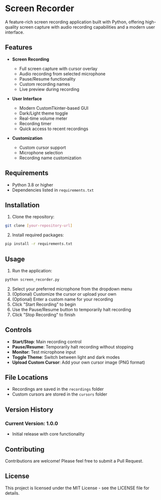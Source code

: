 # Screen Recorder

A feature-rich screen recording application built with Python, offering high-quality screen capture with audio recording capabilities and a modern user interface.

## Features

- **Screen Recording**
  - Full screen capture with cursor overlay
  - Audio recording from selected microphone
  - Pause/Resume functionality
  - Custom recording names
  - Live preview during recording

- **User Interface**
  - Modern CustomTkinter-based GUI
  - Dark/Light theme toggle
  - Real-time volume meter
  - Recording timer
  - Quick access to recent recordings

- **Customization**
  - Custom cursor support
  - Microphone selection
  - Recording name customization

## Requirements

- Python 3.8 or higher
- Dependencies listed in `requirements.txt`

## Installation

1. Clone the repository:
```bash
git clone [your-repository-url]
```

2. Install required packages:
```bash
pip install -r requirements.txt
```

## Usage

1. Run the application:
```bash
python screen_recorder.py
```

2. Select your preferred microphone from the dropdown menu
3. (Optional) Customize the cursor or upload your own
4. (Optional) Enter a custom name for your recording
5. Click "Start Recording" to begin
6. Use the Pause/Resume button to temporarily halt recording
7. Click "Stop Recording" to finish

## Controls

- **Start/Stop**: Main recording control
- **Pause/Resume**: Temporarily halt recording without stopping
- **Monitor**: Test microphone input
- **Toggle Theme**: Switch between light and dark modes
- **Upload Custom Cursor**: Add your own cursor image (PNG format)

## File Locations

- Recordings are saved in the `recordings` folder
- Custom cursors are stored in the `cursors` folder

## Version History

### Current Version: 1.0.0
- Initial release with core functionality

## Contributing

Contributions are welcome! Please feel free to submit a Pull Request.

## License

This project is licensed under the MIT License - see the LICENSE file for details.
